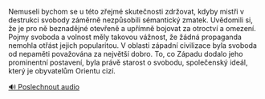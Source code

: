 
Nemuseli bychom se u této zřejmé skutečnosti zdržovat, kdyby mistři v destrukci svobody záměrně nezpůsobili sémantický zmatek. Uvědomili si, že je pro ně beznadějné otevřeně a upřímně bojovat za otroctví a omezení. Pojmy svoboda a volnost měly takovou vážnost, že žádná propaganda nemohla otřást jejich popularitou. V oblasti západní civilizace byla svoboda od nepaměti považována za největší dobro. To, co Západu dodalo jeho prominentní postavení, byla právě starost o svobodu, společenský ideál, který je obyvatelům Orientu cizí.

[🔊 Poslechnout audio](/data/7-paragraphs/audio/chapter_57/para_007-Nemuseli-bychom-se-u-tto-zejm-skutenosti-zdro.mp3)

